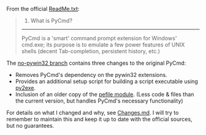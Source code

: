 From the official [ReadMe.txt]:

> 1. What is PyCmd?  
> -----------------
> PyCmd is a 'smart' command prompt extension for Windows' cmd.exe; its purpose is to emulate a few power features of UNIX shells (decent Tab-completion, persistent history, etc.)

The [no-pywin32 branch][no-pywin32] contains three changes to the original PyCmd:

 * Removes PyCmd's dependency on the pywin32 extensions.
 * Provides an additional setup script for building a script executable using [py2exe].
 * Inclusion of an older copy of the [pefile module][pefile]. (Less code & files than the current version, but handles PyCmd's necessary functionality)

For details on what I changed and why, see [Changes.md]. I will try to remember to maintain this and keep it up to date with the official sources, but no guarantees.

[ReadMe.txt]: ReadMe.txt
[Changes.md]: Changes.md
[py2exe]: http://www.py2exe.org
[pefile]: https://github.com/erocarrera/pefile
[PyCmd]: https://sourceforge.net/projects/pycmd/
[no-pywin32]: https://github.com/juntalis/pycmd-fork/tree/no-pywin32
